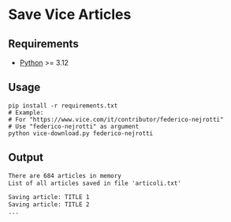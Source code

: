 # Save Vice Articles

## Requirements

- [Python](https://www.python.org/) >= 3.12

## Usage

```shell
pip install -r requirements.txt
# Example:
# For "https://www.vice.com/it/contributor/federico-nejrotti"
# Use "federico-nejrotti" as argument
python vice-download.py federico-nejrotti
```

## Output

```txt
There are 684 articles in memory
List of all articles saved in file 'articoli.txt'

Saving article: TITLE 1
Saving article: TITLE 2
...
```
